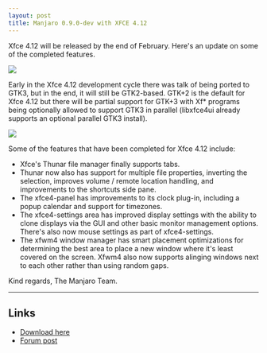 ```yaml
---
layout: post
title: Manjaro 0.9.0-dev with XFCE 4.12
---
```


Xfce 4.12 will be released by the end of February. Here's an update on some of the completed features.

<img src="{{ site.baseurl }}/images/xfce-412-preview.jpg">

Early in the Xfce 4.12 development cycle there was talk of being ported to GTK3, but in the end, it will still be GTK2-based. GTK+2 is the default for Xfce 4.12 but there will be partial support for GTK+3 with Xf* programs being optionally allowed to support GTK3 in parallel (libxfce4ui already supports an optional parallel GTK3 install).

<img src="{{ site.baseurl }}/images/xfce-412-settings.jpg">

Some of the features that have been completed for Xfce 4.12 include:

* Xfce's Thunar file manager finally supports tabs.
* Thunar now also has support for multiple file properties, inverting the selection, improves volume / remote location handling, and improvements to the shortcuts side pane.
* The xfce4-panel has improvements to its clock plug-in, including a popup calendar and support for timezones.
* The xfce4-settings area has improved display settings with the ability to clone displays via the GUI and other basic monitor management options. There's also now mouse settings as part of xfce4-settings.
* The xfwm4 window manager has smart placement optimizations for determining the best area to place a new window where it's least covered on the screen. Xfwm4 also now supports alinging windows next to each other rather than using random gaps. 

Kind regards, The Manjaro Team.

----

## Links

* [Download here](http://sourceforge.net/projects/manjarotest/files/0.9.0/xfce-minimal/0.9.0-dev/)
* [Forum post](https://forum.manjaro.org/index.php?topic=16191.0)
